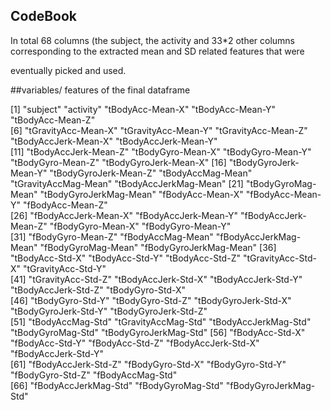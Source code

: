 ## CodeBook 

In total 68 columns (the subject, the activity and 33*2 other columns corresponding to the extracted mean and SD related features that were 
eventually picked and used.


##variables/ features of the final dataframe

[1]  "subject"               "activity"              "tBodyAcc-Mean-X"       "tBodyAcc-Mean-Y"       "tBodyAcc-Mean-Z"      
[6]  "tGravityAcc-Mean-X"    "tGravityAcc-Mean-Y"    "tGravityAcc-Mean-Z"    "tBodyAccJerk-Mean-X"   "tBodyAccJerk-Mean-Y"  
[11] "tBodyAccJerk-Mean-Z"   "tBodyGyro-Mean-X"      "tBodyGyro-Mean-Y"      "tBodyGyro-Mean-Z"      "tBodyGyroJerk-Mean-X" 
[16] "tBodyGyroJerk-Mean-Y"  "tBodyGyroJerk-Mean-Z"  "tBodyAccMag-Mean"      "tGravityAccMag-Mean"   "tBodyAccJerkMag-Mean" 
[21] "tBodyGyroMag-Mean"     "tBodyGyroJerkMag-Mean" "fBodyAcc-Mean-X"       "fBodyAcc-Mean-Y"       "fBodyAcc-Mean-Z"      
[26] "fBodyAccJerk-Mean-X"   "fBodyAccJerk-Mean-Y"   "fBodyAccJerk-Mean-Z"   "fBodyGyro-Mean-X"      "fBodyGyro-Mean-Y"     
[31] "fBodyGyro-Mean-Z"      "fBodyAccMag-Mean"      "fBodyAccJerkMag-Mean"  "fBodyGyroMag-Mean"     "fBodyGyroJerkMag-Mean"
[36] "tBodyAcc-Std-X"        "tBodyAcc-Std-Y"        "tBodyAcc-Std-Z"        "tGravityAcc-Std-X"     "tGravityAcc-Std-Y"    
[41] "tGravityAcc-Std-Z"     "tBodyAccJerk-Std-X"    "tBodyAccJerk-Std-Y"    "tBodyAccJerk-Std-Z"    "tBodyGyro-Std-X"      
[46] "tBodyGyro-Std-Y"       "tBodyGyro-Std-Z"       "tBodyGyroJerk-Std-X"   "tBodyGyroJerk-Std-Y"   "tBodyGyroJerk-Std-Z"  
[51] "tBodyAccMag-Std"       "tGravityAccMag-Std"    "tBodyAccJerkMag-Std"   "tBodyGyroMag-Std"      "tBodyGyroJerkMag-Std" 
[56] "fBodyAcc-Std-X"        "fBodyAcc-Std-Y"        "fBodyAcc-Std-Z"        "fBodyAccJerk-Std-X"    "fBodyAccJerk-Std-Y"   
[61] "fBodyAccJerk-Std-Z"    "fBodyGyro-Std-X"       "fBodyGyro-Std-Y"       "fBodyGyro-Std-Z"       "fBodyAccMag-Std"      
[66] "fBodyAccJerkMag-Std"   "fBodyGyroMag-Std"      "fBodyGyroJerkMag-Std" 


